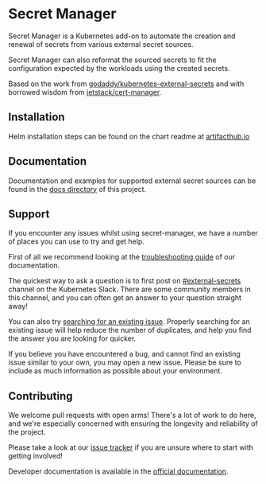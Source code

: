 # Secret Manager
Secret Manager is a Kubernetes add-on to automate the creation and renewal of
secrets from various external secret sources.

Secret Manager can also reformat the sourced secrets to fit the configuration
expected by the workloads using the created secrets.

Based on the work from [godaddy/kubernetes-external-secrets](https://github.com/godaddy/kubernetes-external-secrets)
and with borrowed wisdom from [jetstack/cert-manager](https://github.com/jetstack/cert-manager).

## Installation

Helm installation steps can be found on the chart readme at [artifacthub.io](https://artifacthub.io/packages/helm/itscontained/secret-manager)

## Documentation

Documentation and examples for supported external secret sources can be found in
the [docs directory](docs/) of this project.

## Support

If you encounter any issues whilst using secret-manager, we have a number of places you
can use to try and get help.

First of all we recommend looking at the [troubleshooting guide](docs/troubleshooting.md) of our documentation.

The quickest way to ask a question is to first post on [#external-secrets](https://kubernetes.slack.com/archives/C017BF84G2Y)
channel on the Kubernetes Slack. There are some community members in this channel, and
you can often get an answer to your question straight away!

You can also try [searching for an existing issue](https://github.com/itscontained/secret-manager/issues). Properly searching
for an existing issue will help reduce the number of duplicates, and help you find the answer you are looking for quicker.

If you believe you have encountered a bug, and cannot find an existing issue similar to your own,
you may open a new issue. Please be sure to include as much information as possible about your environment.

## Contributing

We welcome pull requests with open arms! There's a lot of work to do here, and we're especially concerned with
ensuring the longevity and reliability of the project.

Please take a look at our [issue tracker](https://github.com/itscontained/secret-manager/issues) if you are
unsure where to start with getting involved!

Developer documentation is available in the [official documentation](docs/contributing/README.md).
